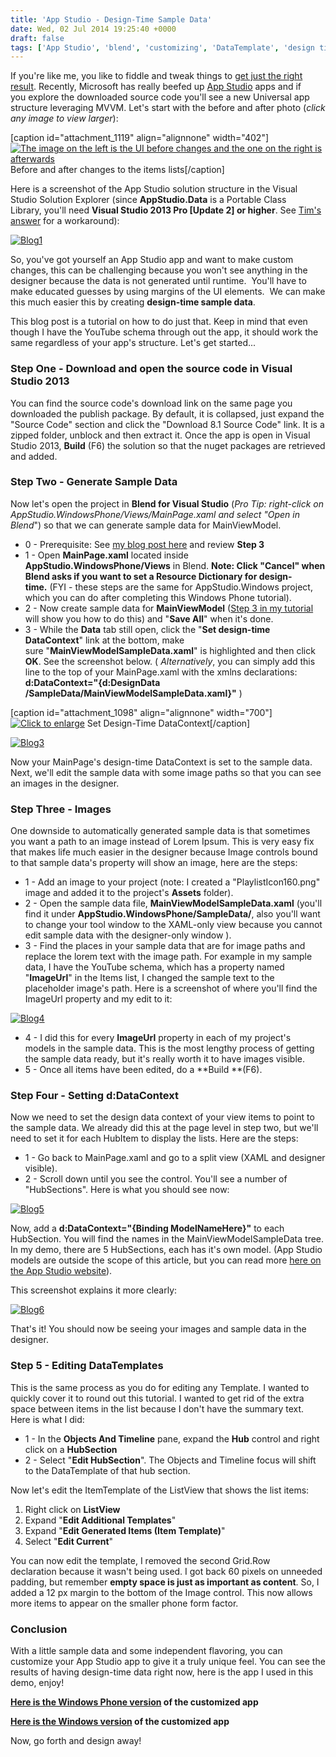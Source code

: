 ```yaml
---
title: 'App Studio - Design-Time Sample Data'
date: Wed, 02 Jul 2014 19:25:40 +0000
draft: false
tags: ['App Studio', 'blend', 'customizing', 'DataTemplate', 'design time data', 'item templates', 'resources', 'sample data', 'source code', 'tutorial', 'visual studio']
---
```


If you're like me, you like to fiddle and tweak things to [get just the right result](http://www.windowsphone.com/en-us/store/app/vsauce-supreme/296588cc-ca8f-4851-a1df-8e1cc5de8246). Recently, Microsoft has really beefed up [App Studio](http://appstudio.windows.com/) apps and if you explore the downloaded source code you'll see a new Universal app structure leveraging MVVM. Let's start with the before and after photo (_click any image to view larger_):

\[caption id="attachment\_1119" align="alignnone" width="402"\][![The image on the left is the UI before changes and the one on the right is afterwards](http://nokiawpdev.files.wordpress.com/2014/07/before-after-blog.png)](/wp-content/uploads/2014/07/before-after-blog.png) Before and after changes to the items lists\[/caption\]

Here is a screenshot of the App Studio solution structure in the Visual Studio Solution Explorer (since **AppStudio.Data** is a Portable Class Library, you'll need **Visual Studio 2013 Pro \[Update 2\] or higher**. See [Tim's answer](http://social.msdn.microsoft.com/Forums/windowsapps/en-US/9c7fe120-14b5-49f8-ad09-f48dc80fa5c4/visual-studio-2012-express-with-portable-class-library?forum=toolsforwinapps) for a workaround):

[![Blog1](http://nokiawpdev.files.wordpress.com/2014/07/blog1.png)](/wp-content/uploads/2014/07/blog1.png)

So, you've got yourself an App Studio app and want to make custom changes, this can be challenging because you won't see anything in the designer because the data is not generated until runtime.  You'll have to make educated guesses by using margins of the UI elements.  We can make this much easier this by creating **design-time sample data**.

This blog post is a tutorial on how to do just that. Keep in mind that even though I have the YouTube schema through out the app, it should work the same regardless of your app's structure. Let's get started...

### Step One - Download and open the source code in Visual Studio 2013

You can find the source code's download link on the same page you downloaded the publish package. By default, it is collapsed, just expand the "Source Code" section and click the "Download 8.1 Source Code" link. It is a zipped folder, unblock and then extract it. Once the app is open in Visual Studio 2013, **Build** (F6) the solution so that the nuget packages are retrieved and added.

### Step Two - Generate Sample Data

Now let's open the project in **Blend for Visual Studio** (_Pro Tip: right-click on AppStudio.WindowsPhone/Views/MainPage.xaml and select "Open in Blend_") so that we can generate sample data for MainViewModel.

*   0 - Prerequisite: See [my blog post here](http://nokiawpdev.wordpress.com/2014/03/18/creating-design-time-sample-data/ "Creating Design-Time Sample Data") and review **Step 3**
*   1 - Open **MainPage.xaml** located inside **AppStudio.WindowsPhone/Views** in Blend. ****Note**: Click "**Cancel**" when Blend asks if you want to set a Resource Dictionary for design-time.** (FYI - these steps are the same for AppStudio.Windows project, which you can do after completing this Windows Phone tutorial).
*   2 - Now create sample data for **MainViewModel** ([Step 3 in my tutorial](http://nokiawpdev.wordpress.com/2014/03/18/creating-design-time-sample-data/ "Creating Design-Time Sample Data") will show you how to do this) and "**Save All**" when it's done.
*   3 - While the **Data** tab still open, click the "**Set design-time DataContext**" link at the bottom, make sure "**MainViewModelSampleData.xaml**" is highlighted and then click **OK**. See the screenshot below. ( _Alternatively_, you can simply add this line to the top of your MainPage.xaml with the xmlns declarations: **d:DataContext="{d:DesignData /SampleData/MainViewModelSampleData.xaml}"** )

\[caption id="attachment\_1098" align="alignnone" width="700"\][![Click to enlarge](http://nokiawpdev.files.wordpress.com/2014/07/blog2.png?w=700)](/wp-content/uploads/2014/07/blog2.png) Set Design-Time DataContext\[/caption\]

[![Blog3](http://nokiawpdev.files.wordpress.com/2014/07/blog3.png)](/wp-content/uploads/2014/07/blog3.png)

Now your MainPage's design-time DataContext is set to the sample data. Next, we'll edit the sample data with some image paths so that you can see an images in the designer.

### Step Three - Images

One downside to automatically generated sample data is that sometimes you want a path to an image instead of Lorem Ipsum. This is very easy fix that makes life much easier in the designer because Image controls bound to that sample data's property will show an image, here are the steps:

*   1 - Add an image to your project (note: I created a "PlaylistIcon160.png" image and added it to the project's **Assets** folder).
*   2 - Open the sample data file, **MainViewModelSampleData.xaml** (you'll find it under **AppStudio.WindowsPhone/SampleData/**, also you'll want to change your tool window to the XAML-only view because you cannot edit sample data with the designer-only window ).
*   3 - Find the places in your sample data that are for image paths and replace the lorem text with the image path. For example in my sample data, I have the YouTube schema, which has a property named "**ImageUrl**" in the Items list, I changed the sample text to the placeholder image's path. Here is a screenshot of where you'll find the ImageUrl property and my edit to it:

[![Blog4](http://nokiawpdev.files.wordpress.com/2014/07/blog4.png?w=700)](/wp-content/uploads/2014/07/blog4.png)

*   4 - I did this for every **ImageUrl** property in each of my project's models in the sample data. This is the most lengthy process of getting the sample data ready, but it's really worth it to have images visible.
*   5 - Once all items have been edited, do a **Build **(F6).

### Step Four - Setting d:DataContext

Now we need to set the design data context of your view items to point to the sample data. We already did this at the page level in step two, but we'll need to set it for each HubItem to display the lists. Here are the steps:

*   1 - Go back to MainPage.xaml and go to a split view (XAML and designer visible).
*   2 - Scroll down until you see the <Hub> control. You'll see a number of "HubSections". Here is what you should see now:

[![Blog5](http://nokiawpdev.files.wordpress.com/2014/07/blog5.png?w=700)](http://nokiawpdev.files.wordpress.com/2014/07/blog5.png)

Now, add a **d:DataContext="{Binding ModelNameHere}"** to each HubSection. You will find the names in the MainViewModelSampleData tree. In my demo, there are 5 HubSections, each has it's own model. (App Studio models are outside the scope of this article, but you can read more [here on the App Studio website](http://appstudio.windows.com/Home/HowTo#dstypes)).

This screenshot explains it more clearly:

[![Blog6](http://nokiawpdev.files.wordpress.com/2014/07/blog6.png?w=700)](/wp-content/uploads/2014/07/blog6.png)

That's it! You should now be seeing your images and sample data in the designer.

### Step 5 - Editing DataTemplates

This is the same process as you do for editing any Template. I wanted to quickly cover it to round out this tutorial. I wanted to get rid of the extra space between items in the list because I don't have the summary text. Here is what I did:

*   1 - In the **Objects And Timeline** pane, expand the **Hub** control and right click on a **HubSection**
*   2 - Select "**Edit HubSection**". The Objects and Timeline focus will shift to the DataTemplate of that hub section.

Now let's edit the ItemTemplate of the ListView that shows the list items:

1.  Right click on **ListView**
2.  Expand "**Edit Additional Templates**"
3.  Expand "**Edit Generated Items (Item Template)**"
4.  Select "**Edit Current**"

You can now edit the template, I removed the second Grid.Row declaration because it wasn't being used. I got back 60 pixels on unneeded padding, but remember **empty space is just as important as content**. So, I added a 12 px margin to the bottom of the Image control. This now allows more items to appear on the smaller phone form factor.

### Conclusion

With a little sample data and some independent flavoring, you can customize your App Studio app to give it a truly unique feel. You can see the results of having design-time data right now, here is the app I used in this demo, enjoy!

**[Here is the Windows Phone version](http://www.windowsphone.com/s?appid=296588cc-ca8f-4851-a1df-8e1cc5de8246) of the customized app**

**[Here is the Windows version](http://apps.microsoft.com/windows/app/vsauce-supreme/d5d4de20-31b0-4a5b-adce-5c6cbd5883c0) of the customized app**

Now, go forth and design away!